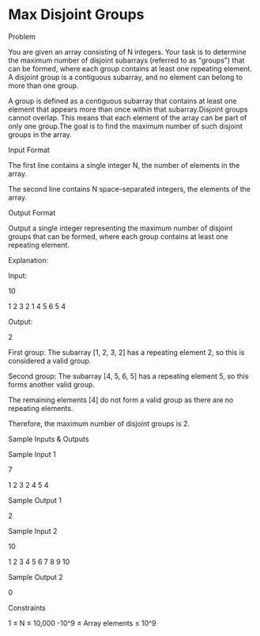 # Max Disjoint Groups

Problem





You are given an array consisting of N integers. Your task is to determine the maximum number of disjoint subarrays (referred to as "groups") that can be formed, where each group contains at least one repeating element. A disjoint group is a contiguous subarray, and no element can belong to more than one group.

A group is defined as a contiguous subarray that contains at least one element that appears more than once within that subarray.Disjoint groups cannot overlap. This means that each element of the array can be part of only one group.The goal is to find the maximum number of such disjoint groups in the array.



Input Format



The first line contains a single integer N, the number of elements in the array.



The second line contains N space-separated integers, the elements of the array.





Output Format



Output a single integer representing the maximum number of disjoint groups that can be formed, where each group contains at least one repeating element.

Explanation:



Input:



10



1 2 3 2 1 4 5 6 5 4



Output:



2



First group: The subarray [1, 2, 3, 2] has a repeating element 2, so this is considered a valid group.



Second group: The subarray [4, 5, 6, 5] has a repeating element 5, so this forms another valid group.



The remaining elements [4] do not form a valid group as there are no repeating elements.



Therefore, the maximum number of disjoint groups is 2.





Sample Inputs & Outputs



Sample Input 1

7

1 2 3 2 4 5 4



Sample Output 1

2







Sample Input 2

10

1 2 3 4 5 6 7 8 9 10



Sample Output 2

0







Constraints



1 ≤ N ≤ 10,000 -10^9 ≤ Array elements ≤ 10^9





